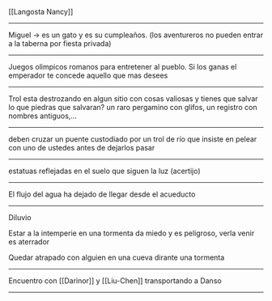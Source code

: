 
[[Langosta Nancy]]

----

Miguel → es un gato y es su cumpleaños. (los aventureros no pueden entrar a la taberna por fiesta privada)

----

Juegos olimpicos romanos para entretener al pueblo. Si los ganas el emperador te concede aquello que mas desees

----
Trol esta destrozando en algun sitio con cosas valiosas y tienes que salvar lo que piedras que salvaran? un raro pergamino con glifos, un registro con nombres antiguos,...

----
deben cruzar un puente custodiado por un trol de río que insiste en pelear con uno de ustedes antes de dejarlos pasar

----
estatuas reflejadas en el suelo que siguen la luz (acertijo)

----
El flujo del agua ha dejado de llegar desde el acueducto

----
Diluvio

Estar a la intemperie en una tormenta da miedo y es peligroso, verla venir es aterrador 

Quedar atrapado con alguien en una cueva dirante una tormenta

----

Encuentro con [[Darinor]] y [[Liu-Chen]] transportando a Danso

----